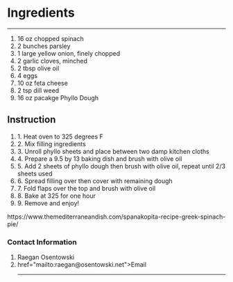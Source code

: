 <!DOCTYPE html>
<html>
    <head>
        <title>
            Simple and Delicious Spanakopita  
        </title>
    </head>
    <body>
        <h1> Ingredients</h1>
        <hr>
        <ol>
            <li>16 oz chopped spinach</li>
            <li>2 bunches parsley</li>
            <li>1 large yellow onion, finely chopped</li>
            <li>2 garlic cloves, minched</li>
            <li>2 tbsp olive oil</li>
            <li>4 eggs</li>
            <li>10 oz feta cheese</li>
            <li>2 tsp dill weed</li>
            <li>16 oz pacakge Phyllo Dough</li>
        </ol>
        <h2> Instruction</h2>
        <ol>
            <li>1. Heat oven to 325 degrees F</li>
            <li>2. Mix filling ingredients</li>
            <li>3. Unroll phyllo sheets and place between two damp kitchen cloths</li>
            <li>4. Prepare a 9.5 by 13 baking dish and brush with olive oil</li>
            <li>5. Add 2 sheets of phyllo dough then brush with olive oil, repeat until 2/3 sheets used</li>
            <li>6. Spread filling over then cover with remaining dough</li>
            <li>7. Fold flaps over the top and brush with olive oil</li>
            <li>8. Bake at 325 for one hour</li>
            <li>9. Remove and enjoy!</li>
        </ol>
        <a>https://www.themediterraneandish.com/spanakopita-recipe-greek-spinach-pie/</a>
        <h3>Contact Information</h3>
        <ol>
            <li>Raegan Osentowski</li>
            <li> href="mailto:raegan@osentowski.net">Email</a></li>

        
<hr>
    </body>
</html>